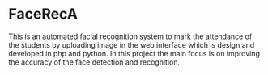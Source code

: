 # FaceRecA
This is an automated facial recognition system to mark the attendance of the students by uploading image in the web interface which is design and developed in php and python. In this project the main focus is on improving the accuracy of the face detection and recognition.
